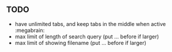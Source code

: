 ## TODO
- have unlimited tabs, and keep tabs in the middle when active :megabrain:
- max limit of length of search query (put ... before if larger)
- max limit of showing filename (put ... before if larger)
